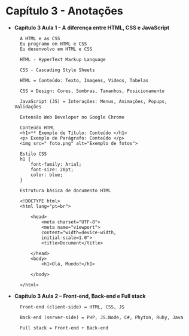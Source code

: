 # **Capítulo 3 - Anotações**

- **Capítulo 3 Aula 1 – A diferença entre HTML, CSS e JavaScript**
        
        A HTML e as CSS
        Eu programo em HTML e CSS
        Eu desenvolvo em HTML e CSS

        HTML - HyperText Markup Language

        CSS - Cascading Style Sheets

        HTML = Conteúdo: Texto, Imagens, Videos, Tabelas
        
        CSS = Design: Cores, Sombras, Tamanhos, Posicionamento
        
        JavaScript (JS) = Interações: Menus, Animações, Popups, Validações
    
        Extensão Web Developer no Google Chrome

        Conteúdo HTML
        <h1>** Exemplo de Título: Conteúdo </h1>
        <p> Exemplo de Parágrafo: Conteúdo </p>
        <img src=" foto.png" alt="Exemplo de fotos">

        Estilo CSS
        h1 { 
            font-family: Arial;
            font-size: 20pt;
            color: blue;
        }

        Estrutura básica de documento HTML

        <!DOCTYPE html>
        <html lang="pt=br">

            <head>
                <meta charset="UTF-8">
                <meta name="viewport">
                content="width=device-width,
                initial-scale=1.0">
                <title>Document</title>

            </head>
            <body>
                <h1>Olá, Mundo!</h1>

            </body>

        </html>


- **Capítulo 3 Aula 2 – Front-end, Back-end e Full stack**

        Front-end (client-side) = HTML, CSS, JS

        Back-end (server-side) = PHP, JS.Node, C#, Phyton, Ruby, Java

        Full stack = Front-end + Back-end